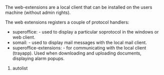 <properties date="2016-06-24"
SortOrder="90"
/>

The web-extensions are a local client that can be installed on the users machine (without admin rights).

The web extensions registers a couple of protocol handlers:

* superoffice: - used to display a particular soprotocol in the windows or web client.
* somail: - used to display mail messages with the local mail client.
* superoffice-extensions: - for communicating with the local client (trayapp). Used when downloading and uploading documents, displaying alarm popups.

1. autolist
